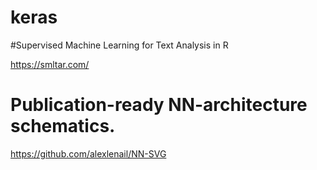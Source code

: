# keras


#Supervised Machine Learning for Text Analysis in R

https://smltar.com/

# Publication-ready NN-architecture schematics.

https://github.com/alexlenail/NN-SVG
